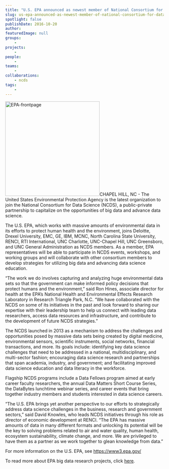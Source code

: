 ```yaml
---
title: "U.S. EPA announced as newest member of National Consortium for Data Science"
slug: us-epa-announced-as-newest-member-of-national-consortium-for-data-science
spotlight: false
publishDate: 2016-10-20
author: 
featuredImage: null
groups:
    - 
projects:
    - 
people:
    - 
teams: 
    - 
collaborations:
    - ncds
tags:
    - 
---
```


<a href="https://renci.org/wp-content/uploads/2016/10/EPA-frontpage.png"><img class="alignright size-medium wp-image-15716" src="https://renci.org/wp-content/uploads/2016/10/EPA-frontpage-300x300.png" alt="EPA-frontpage" width="300" height="300" /></a>CHAPEL HILL, NC - The United States Environmental Protection Agency is the latest organization to join the National Consortium for Data Science (NCDS), a public-private partnership to capitalize on the opportunities of big data and advance data science.

The U.S. EPA, which works with massive amounts of environmental data in its efforts to protect human health and the environment, joins Deloitte, Drexel University, EMC, GE, IBM, MCNC, North Carolina State University, RENCI, RTI International, UNC Charlotte, UNC-Chapel Hill, UNC Greensboro, and UNC General Administration as NCDS members. As a member, EPA representatives will be able to participate in NCDS events, workshops, and working groups and will collaborate with other consortium members to develop strategies for utilizing big data and advancing data science education.  <!--more-->

“The work we do involves capturing and analyzing huge environmental data sets so that the government can make informed policy decisions that protect humans and the environment,” said Ron Hines, associate director for health at the EPA’s National Health and Environmental Effects Research Laboratory in Research Triangle Park, N.C. “We have collaborated with the NCDS on some of its initiatives in the past and look forward to sharing our expertise with their leadership team to help us connect with leading data researchers, access data resources and infrastructure, and contribute to the development of future NCDS strategies.”

The NCDS launched in 2013 as a mechanism to address the challenges and opportunities posed by massive data sets being created by digital medicine, environmental sensors, scientific instruments, social networks, financial transactions, and more. Its goals include: identifying key data science challenges that need to be addressed in a national, multidisciplinary, and multi-sector fashion; encouraging data science research and partnerships that span academia, industry, and government; and facilitating improved data science education and data literacy in the workforce.

Flagship NCDS programs include a Data Fellows program aimed at early career faculty researchers, the annual Data Matters Short Course Series, the DataBytes lunchtime webinar series, and career events that bring together industry members and students interested in data science careers.

“The U.S. EPA brings yet another perspective to our efforts to strategically address data science challenges in the business, research and government sectors,” said David Knowles, who leads NCDS initiatives through his role as director of economic development at RENCI. “The EPA has massive amounts of data in many different formats and unlocking its potential will be the key to solving problems related to air and water quality, human health, ecosystem sustainability, climate change, and more. We are privileged to have them as a partner as we work together to glean knowledge from data.”

For more information on the U.S. EPA, see <a href="https://www3.epa.gov/">https://www3.epa.gov/</a>

To read more about EPA big data research projects, click <a href="https://blog.epa.gov/blog/2016/10/filling-the-gaps-in-environmental-science-with-big-data/">here</a>.
